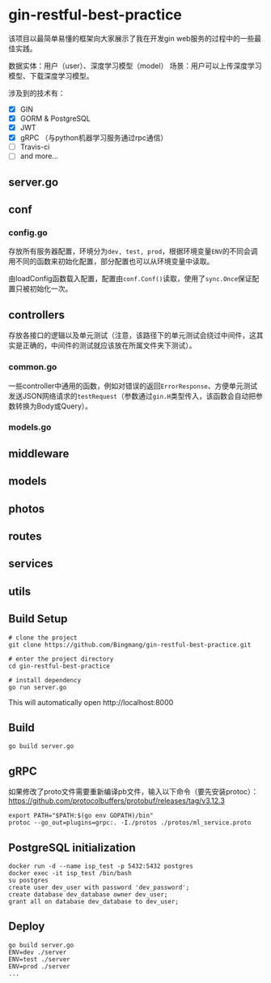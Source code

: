 # gin-restful-best-practice
该项目以最简单易懂的框架向大家展示了我在开发gin web服务的过程中的一些最佳实践。

数据实体：用户（user）、深度学习模型（model）
场景：用户可以上传深度学习模型、下载深度学习模型。

涉及到的技术有：
- [x] GIN
- [x] GORM & PostgreSQL
- [x] JWT
- [x] gRPC （与python机器学习服务通过rpc通信）
- [ ] Travis-ci
- [ ] and more…

## server.go
## conf
### config.go
存放所有服务器配置，环境分为`dev, test, prod`，根据环境变量`ENV`的不同会调用不同的函数来初始化配置，部分配置也可以从环境变量中读取。

由loadConfig函数载入配置，配置由`conf.Conf()`读取，使用了`sync.Once`保证配置只被初始化一次。

## controllers
存放各接口的逻辑以及单元测试（注意，该路径下的单元测试会绕过中间件，这其实是正确的，中间件的测试就应该放在所属文件夹下测试）。
### common.go
一些controller中通用的函数，例如对错误的返回`ErrorResponse`、方便单元测试发送JSON网络请求的`testRequest`（参数通过`gin.H`类型传入，该函数会自动把参数转换为Body或Query）。
### models.go

## middleware
## models
## photos
## routes
## services
## utils

## Build Setup

```shell script
# clone the project
git clone https://github.com/Bingmang/gin-restful-best-practice.git

# enter the project directory
cd gin-restful-best-practice

# install dependency
go run server.go
```

This will automatically open http://localhost:8000

## Build

```shell script
go build server.go
```

## gRPC

如果修改了proto文件需要重新编译pb文件，输入以下命令（要先安装protoc）：
https://github.com/protocolbuffers/protobuf/releases/tag/v3.12.3

```shell script
export PATH="$PATH:$(go env GOPATH)/bin"
protoc --go_out=plugins=grpc:. -I./protos ./protos/ml_service.proto
```

## PostgreSQL initialization

```shell script
docker run -d --name isp_test -p 5432:5432 postgres
docker exec -it isp_test /bin/bash
su postgres
create user dev_user with password 'dev_password';
create database dev_database owner dev_user;
grant all on database dev_database to dev_user;
```

## Deploy

```shell script
go build server.go
ENV=dev ./server
ENV=test ./server
ENV=prod ./server
...
```
